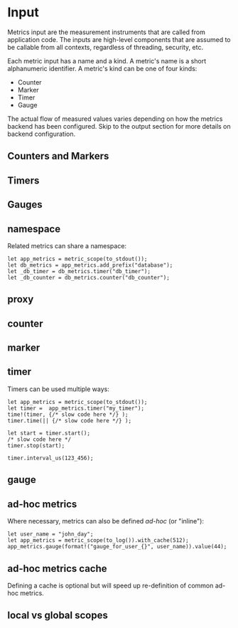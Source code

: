 # Input

Metrics input are the measurement instruments that are called from application code.
The inputs are high-level components that are assumed to be callable
from all contexts, regardless of threading, security, etc.

Each metric input has a name and a kind.
A metric's name is a short alphanumeric identifier.
A metric's kind can be one of four kinds:
- Counter
- Marker
- Timer
- Gauge

The actual flow of measured values varies depending on how the metrics backend has been configured.
Skip to the output section for more details on backend configuration.

## Counters and Markers

## Timers

## Gauges




## namespace

Related metrics can share a namespace:
```rust,skt-run
let app_metrics = metric_scope(to_stdout());
let db_metrics = app_metrics.add_prefix("database");
let _db_timer = db_metrics.timer("db_timer");
let _db_counter = db_metrics.counter("db_counter");
```

## proxy

## counter

## marker

## timer

Timers can be used multiple ways:
```rust,skt-run
let app_metrics = metric_scope(to_stdout());
let timer =  app_metrics.timer("my_timer");
time!(timer, {/* slow code here */} );
timer.time(|| {/* slow code here */} );

let start = timer.start();
/* slow code here */
timer.stop(start);

timer.interval_us(123_456);
```

## gauge


## ad-hoc metrics

Where necessary, metrics can also be defined _ad-hoc_ (or "inline"):

```rust,skt-run
let user_name = "john_day";
let app_metrics = metric_scope(to_log()).with_cache(512);
app_metrics.gauge(format!("gauge_for_user_{}", user_name)).value(44);
```

## ad-hoc metrics cache 

Defining a cache is optional but will speed up re-definition of common ad-hoc metrics.


## local vs global scopes

